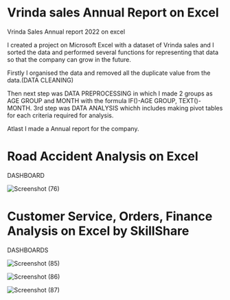 # Vrinda sales Annual Report on Excel 

Vrinda Sales Annual report 2022 on excel

I created a project on Microsoft Excel with a dataset of Vrinda sales and I sorted the data and performed several functions for representing that data so that the company can grow in the future.


Firstly I organised the data and removed all the duplicate value from the data.(DATA CLEANING)


Then next step was DATA PREPROCESSING in which I made 2 groups as AGE GROUP and MONTH with the formula IF()-AGE GROUP, TEXT()-MONTH.
3rd step was DATA ANALYSIS whichh includes making pivot tables for each criteria required for analysis.


Atlast I made a Annual report for the company.



# Road Accident Analysis on Excel

DASHBOARD

![Screenshot (76)](https://github.com/sujay2008/Vrinda-Sales-Annual-report-2022-on-excel-sheets-/assets/138650290/d704653c-2241-4e60-82ff-19ccd25a1744)

# Customer Service, Orders, Finance Analysis on Excel by SkillShare

DASHBOARDS

![Screenshot (85)](https://github.com/sujay2008/EXCEL-PROJECTS/assets/138650290/bf768cd5-75d9-486e-99c0-ee2cf32388e4)

![Screenshot (86)](https://github.com/sujay2008/EXCEL-PROJECTS/assets/138650290/79bb79f1-164f-4da4-a23e-e11b32902102)

![Screenshot (87)](https://github.com/sujay2008/EXCEL-PROJECTS/assets/138650290/003654a7-d47c-4c5d-a331-e14b46fb89ea)


